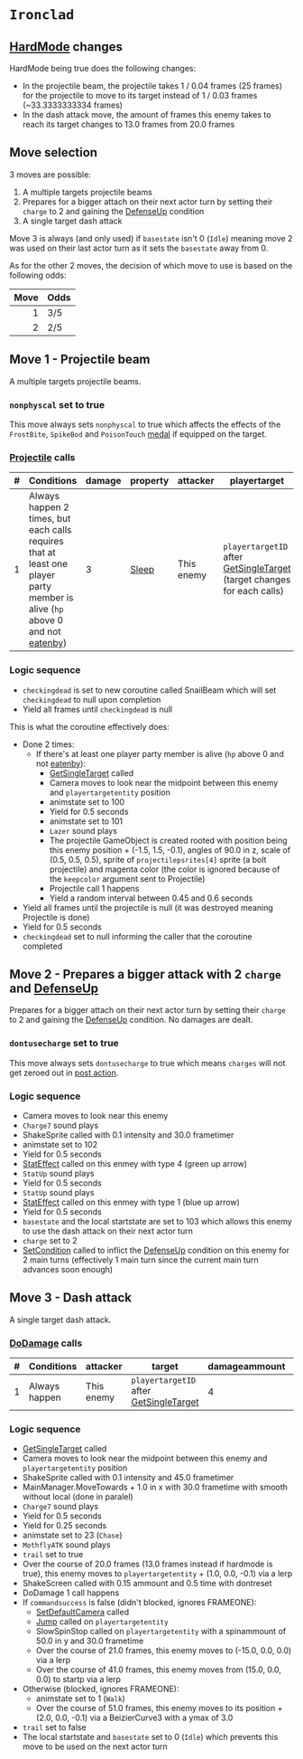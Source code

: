 # `Ironclad`

## [HardMode](../../Damage%20pipeline/HardMode.md) changes
HardMode being true does the following changes:

- In the projectile beam, the projectile takes 1 / 0.04 frames (25 frames) for the projectile to move to its target instead of 1 / 0.03 frames (~33.3333333334 frames)
- In the dash attack move, the amount of frames this enemy takes to reach its target changes to 13.0 frames from 20.0 frames

## Move selection
3 moves are possible:

1. A multiple targets projectile beams
2. Prepares for a bigger attach on their next actor turn by setting their `charge` to 2 and gaining the [DefenseUp](../../Actors%20states/BattleCondition/DefenseUp.md) condition
3. A single target dash attack

Move 3 is always (and only used) if `basestate` isn't 0 (`Idle`) meaning move 2 was used on their last actor turn as it sets the `basestate` away from 0.

As for the other 2 moves, the decision of which move to use is based on the following odds:

|Move|Odds|
|---:|----|
|1|3/5|
|2|2/5|

## Move 1 - Projectile beam
A multiple targets projectile beams.

### `nonphyscal` set to true
This move always sets `nonphyscal` to true which affects the effects of the `FrostBite`, `SpikeBod` and `PoisonTouch` [medal](../../../Enums%20and%20IDs/Medal.md) if equipped on the target.

### [Projectile](../../Damage%20pipeline/Projectile.md) calls

|#|Conditions|damage|property|attacker|playertarget|obj|speed|height|extraargs|destroyparticle|audioonhit|audiomoving|spin|nosound|
|-:|---------|------|--------|--------|-----------|---|-----|------|---------|--------------|----------|-----------|----|------|
|1|Always happen 2 times, but each calls requires that at least one player party member is alive (`hp` above 0 and not [eatenby](../../Actors%20states/BattleCondition/Eaten.md#eatenby-influences))|3|[Sleep](../../Damage%20pipeline/AttackProperty.md#attackproperty)|This enemy|`playertargetID` after [GetSingleTarget](../../Actors%20states/Targetting/GetRandomAvaliablePlayer.md#getsingletarget) (target changes for each calls)|A new GameObject rooted with a SpriteRenderer using the `projectilepsrites[4]` sprite (a bolt projectile)|0.03 (~33.33333334 frames of movement) if hardmode is false, 0.04 if it's true (25 frames of movement)|0.0|`keepcolor`|`deathsmokelow`|null|null|Vector3.zero|false|

### Logic sequence

- `checkingdead` is set to new coroutine called SnailBeam which will set `checkingdead` to null upon completion
- Yield all frames until `checkingdead` is null

This is what the coroutine effectively does:

- Done 2 times:
    - If there's at least one player party member is alive (`hp` above 0 and not [eatenby](../../Actors%20states/BattleCondition/Eaten.md#eatenby-influences)):
        - [GetSingleTarget](../../Actors%20states/Targetting/GetRandomAvaliablePlayer.md#getsingletarget) called
        - Camera moves to look near the midpoint between this enemy and `playertargetentity` position
        - animstate set to 100
        - Yield for 0.5 seconds
        - animstate set to 101
        - `Lazer` sound plays
        - The projectile GameObject is created rooted with position being this enemy position + (-1.5, 1.5, -0.1), angles of 90.0 in z, scale of (0.5, 0.5, 0.5), sprite of `projectilepsrites[4]` sprite (a bolt projectile) and magenta color (the color is ignored because of the `keepcolor` argument sent to Projectile)
        - Projectile call 1 happens
        - Yield a random interval between 0.45 and 0.6 seconds
- Yield all frames until the projectile is null (it was destroyed meaning Projectile is done)
- Yield for 0.5 seconds
- `checkingdead` set to null informing the caller that the coroutine completed

## Move 2 - Prepares a bigger attack with 2 `charge` and [DefenseUp](../../Actors%20states/BattleCondition/DefenseUp.md)
Prepares for a bigger attach on their next actor turn by setting their `charge` to 2 and gaining the [DefenseUp](../../Actors%20states/BattleCondition/DefenseUp.md) condition. No damages are dealt.

### `dontusecharge` set to true
This move always sets `dontusecharge` to true which means `charges` will not get zeroed out in [post action](../../Battle%20flow/Action%20coroutines/DoAction.md#post-action).

### Logic sequence

- Camera moves to look near this enemy
- `Charge7` sound plays
- ShakeSprite called with 0.1 intensity and 30.0 frametimer
- animstate set to 102
- Yield for 0.5 seconds
- [StatEffect](../../Visual%20rendering/StatEffect.md) called on this enmey with type 4 (green up arrow)
- `StatUp` sound plays
- Yield for 0.5 seconds
- `StatUp` sound plays
- [StatEffect](../../Visual%20rendering/StatEffect.md) called on this enmey with type 1 (blue up arrow)
- Yield for 0.5 seconds
- `basestate` and the local startstate are set to 103 which allows this enemy to use the dash attack on their next actor turn
- `charge` set to 2
- [SetCondition](../../Actors%20states/Conditions%20methods/SetCondition.md) called to inflict the [DefenseUp](../../Actors%20states/BattleCondition/DefenseUp.md) condition on this enemy for 2 main turns (effectively 1 main turn since the current main turn advances soon enough)

## Move 3 - Dash attack
A single target dash attack.

### [DoDamage](../../Damage%20pipeline/DoDamage.md) calls

|#|Conditions|attacker|target|damageammount|property|overrides|block|
|-:|---|---|---|---|---|---|---|
|1|Always happen|This enemy|`playertargetID` after [GetSingleTarget](../../Actors%20states/Targetting/GetRandomAvaliablePlayer.md#getsingletarget)|4|null|null|`commandsuccess`|

### Logic sequence

- [GetSingleTarget](../../Actors%20states/Targetting/GetRandomAvaliablePlayer.md#getsingletarget) called
- Camera moves to look near the midpoint between this enemy and `playertargetentity` position
- ShakeSprite called with 0.1 intensity and 45.0 frametimer
- MainManager.MoveTowards + 1.0 in x with 30.0 frametime with smooth without local (done in paralel)
- `Charge7` sound plays
- Yield for 0.5 seconds
- Yield for 0.25 seconds
- animstate set to 23 (`Chase`)
- `MothflyATK` sound plays
- `trail` set to true
- Over the course of 20.0 frames (13.0 frames instead if hardmode is true), this enemy moves to `playertargetentity` + (1.0, 0.0, -0.1) via a lerp
- ShakeScreen called with 0.15 ammount and 0.5 time with dontreset
- DoDamage 1 call happens
- If `commandsuccess` is false (didn't blocked, ignores FRAMEONE):
    - [SetDefaultCamera](../../Visual%20rendering/SetDefaultCamera.md) called
    - [Jump](../../../Entities/EntityControl/EntityControl%20Methods.md#jump) called on `playertargetentity`
    - SlowSpinStop called on `playertargetentity` with a spinammount of 50.0 in y and 30.0 frametime
    - Over the course of 21.0 frames, this enemy moves to (-15.0, 0.0, 0.0) via a lerp
    - Over the course of 41.0 frames, this enemy moves from (15.0, 0.0, 0.0) to startp via a lerp
- Otherwise (blocked, ignores FRAMEONE):
    - animstate set to 1 (`Walk`)
    - Over the course of 51.0 frames, this enemy moves to its position + (2.0, 0.0, -0.1) via a BeizierCurve3 with a ymax of 3.0
- `trail` set to false
- The local startstate and `basestate` set to 0 (`Idle`) which prevents this move to be used on the next actor turn
